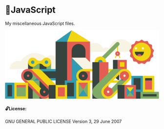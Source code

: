 # :large_orange_diamond:JavaScript
My miscellaneous JavaScript files.



![screenshot](https://github.com/moseleygj/JavaScript/blob/master/java.svg)


#### :unlock:License:
GNU GENERAL PUBLIC LICENSE Version 3, 29 June 2007
